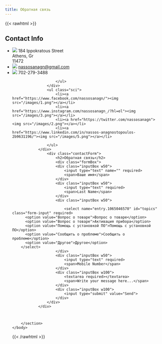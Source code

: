 ```yaml
---
title: Обратная связь
---
```


{{< rawhtml >}}<!doctype html>
<html>
    <head>
    <meta charset="utf-8">
    <meta name="viewport" content="width=device-width, initial-scale=1.0">
    <title> Contact Us - Responsive Page Design</title>
    <link rel="shortcut icon" type="image/jpg" href="/images/news2.png"/>
    <style>
        @import url('https://fonts.googleapis.com/css2?family=Poppins:wght@200&display=swap');
        @import url('https://fonts.googleapis.com/css2?family=Poppins:wght@300&display=swap');
        @import url('https://fonts.googleapis.com/css2?family=Poppins:wght@400&display=swap');
        @import url('https://fonts.googleapis.com/css2?family=Poppins:wght@500&display=swap');
        @import url('https://fonts.googleapis.com/css2?family=Poppins:wght@600&display=swap');
        @import url('https://fonts.googleapis.com/css2?family=Poppins:wght@700&display=swap');
        @import url('https://fonts.googleapis.com/css2?family=Poppins:wght@800&display=swap');
        @import url('https://fonts.googleapis.com/css2?family=Poppins:wght@900&display=swap');
    </style>
    <link rel="stylesheet" href="/style.css">
    </head>
    <body>
        <section>
            <div class="container">
                <div class="contactInfo"> 
                    <div>
                        <h2>Contact Info</h2>
                        <ul class="info">
                            <li>
                                <span><img src="/images/location.png"></span>
                                <span>184 Ippokratous Street<br>
                                    Athens, Gr<br>
                                    11472</span>
                                </span>
                            </li>
                            <li>
                                <span><img src="/images/mail.png"></span>
                                <!-- <span>nassosanagn@gmail.com</span> -->
                                <span><a href = "mailto: nassosanagn@gmail.com">nassosanagn@gmail.com</a></span>
                            </li>
                            <li>
                                <span><img src="/images/call.png"></span>
                                <span>702-279-3488</span>
                            </li>

                        </ul>
                    </div>
                    <ul class="sci">
                        <li><a href="https://www.facebook.com/nassosanagn/"><img src="/images/1.png"></a></li>
                        <li><a href="https://www.instagram.com/nassosanagn_/?hl=el"><img src="/images/3.png"></a></li>
                        <li><a href="https://twitter.com/nassosanagn"><img src="/images/2.png"></a></li>
                        <li><a href="https://www.linkedin.com/in/nassos-anagnostopoulos-2b9631196/"><img src="/images/5.png"></a></li>
                        
                    </ul>
                </div>
                    <div class="contactForm">
                        <h2>Обратная связь</h2>
                        <div class="formBox">
                        <div class="inputBox w50">
                            <input type="text" name="" required>
                            <span>Ваше имя</span>
                        </div>
                        <div class="inputBox w50">
                            <input type="text" required>
                            <span>Last Name</span>
                        </div>
                        <div class="inputBox w50">
                            
                            <select name="entry.1065046570" id="topics" class="form-input" required>
          <option value="Вопрос о товаре">Вопрос о товаре</option>
          <option value="Вопрос о товаре">Активация прибора</option>
          <option value="Помощь с установкой ПО">Помощь с установкой ПО</option>
          <option value="Сообщить о проблеме">Сообщить о проблеме</option>
          <option value="Другое">Другое</option>
        </select>
                        </div>
                        <div class="inputBox w50">
                            <input type="text" required>
                            <span>Mobile Number</span>
                        </div>
                        <div class="inputBox w100">
                            <textarea required></textarea>
                            <span>Write your message here...</span>
                        </div>
                        <div class="inputBox w100">
                            <input type="submit" value="Send">
                        </div>
                    </div>
                </div>
                    
                    
             
        </section>
    </body>
</html>{{< /rawhtml >}}
